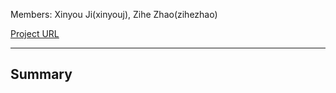 Members: Xinyou Ji(xinyouj), Zihe Zhao(zihezhao)

[Project URL](https://github.com/Ji-Xinyou/panoramic)

---

## Summary


